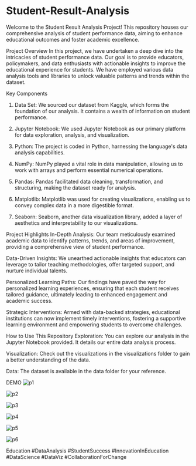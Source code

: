 # Student-Result-Analysis
Welcome to the Student Result Analysis Project! This repository houses our comprehensive analysis of student performance data, aiming to enhance educational outcomes and foster academic excellence.

Project Overview
In this project, we have undertaken a deep dive into the intricacies of student performance data. Our goal is to provide educators, policymakers, and data enthusiasts with actionable insights to improve the educational experience for students. We have employed various data analysis tools and libraries to unlock valuable patterns and trends within the dataset.

Key Components
1. Data Set: We sourced our dataset from Kaggle, which forms the foundation of our analysis. It contains a wealth of information on student performance.

2. Jupyter Notebook: We used Jupyter Notebook as our primary platform for data exploration, analysis, and visualization.

3. Python: The project is coded in Python, harnessing the language's data analysis capabilities.

4. NumPy: NumPy played a vital role in data manipulation, allowing us to work with arrays and perform essential numerical operations.

5. Pandas: Pandas facilitated data cleaning, transformation, and structuring, making the dataset ready for analysis.

6. Matplotlib: Matplotlib was used for creating visualizations, enabling us to convey complex data in a more digestible format.

7. Seaborn: Seaborn, another data visualization library, added a layer of aesthetics and interpretability to our visualizations.

Project Highlights
In-Depth Analysis: Our team meticulously examined academic data to identify patterns, trends, and areas of improvement, providing a comprehensive view of student performance.

Data-Driven Insights: We unearthed actionable insights that educators can leverage to tailor teaching methodologies, offer targeted support, and nurture individual talents.

Personalized Learning Paths: Our findings have paved the way for personalized learning experiences, ensuring that each student receives tailored guidance, ultimately leading to enhanced engagement and academic success.

Strategic Interventions: Armed with data-backed strategies, educational institutions can now implement timely interventions, fostering a supportive learning environment and empowering students to overcome challenges.

How to Use This Repository
Exploration: You can explore our analysis in the Jupyter Notebook provided. It details our entire data analysis process.

Visualization: Check out the visualizations in the visualizations folder to gain a better understanding of the data.

Data: The dataset is available in the data folder for your reference.

DEMO
![p1](https://github.com/satyaS567/Student-Result-Analysis/assets/66719292/798954d0-91c3-41c8-a3b5-4e45ad5cc8fa)

![p2](https://github.com/satyaS567/Student-Result-Analysis/assets/66719292/e8ee25b4-5c46-45c5-8874-a2f4c3354b94)

![p3](https://github.com/satyaS567/Student-Result-Analysis/assets/66719292/e54738be-c9ac-469c-991d-93392a2b4d92)

![p4](https://github.com/satyaS567/Student-Result-Analysis/assets/66719292/c68c2e7f-4367-49fc-baca-483aead2ffbe)

![p5](https://github.com/satyaS567/Student-Result-Analysis/assets/66719292/8462c15f-0205-4c32-ba62-12ea795bb101)

![p6](https://github.com/satyaS567/Student-Result-Analysis/assets/66719292/4c63f001-caa1-4499-85ea-b84cc416f280)

Education #DataAnalysis #StudentSuccess #InnovationInEducation #DataScience #DataViz #CollaborationForChange
